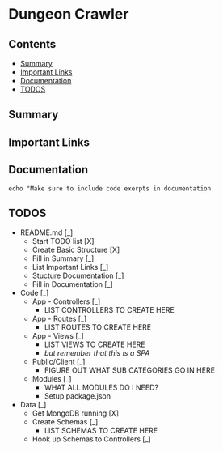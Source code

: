 # Dungeon Crawler

## Contents

 - [Summary](##summary)
 - [Important Links](##importantlinks)
 - [Documentation](##documentation)
 - [TODOS](##todos)

## Summary

## Important Links

## Documentation

    echo "Make sure to include code exerpts in documentation

## TODOS

 - README.md [_]
    * Start TODO list [X]
    * Create Basic Structure [X]
    * Fill in Summary [_]
    * List Important Links [_]
    * Stucture Documentation [_]
    * Fill in Documentation [_]
 - Code [_]
    * App - Controllers [_]
        + LIST CONTROLLERS TO CREATE HERE
    * App - Routes [_]
        + LIST ROUTES TO CREATE HERE
    * App - Views [_]
        + LIST VIEWS TO CREATE HERE
        + *but remember that this is a SPA*
    * Public/Client [_]
        + FIGURE OUT WHAT SUB CATEGORIES GO IN HERE
    * Modules [_]
        + WHAT ALL MODULES DO I NEED?
        + Setup package.json
 - Data [_]
    * Get MongoDB running [X]
    * Create Schemas [_]
        + LIST SCHEMAS TO CREATE HERE
    * Hook up Schemas to Controllers [_]
        

 


